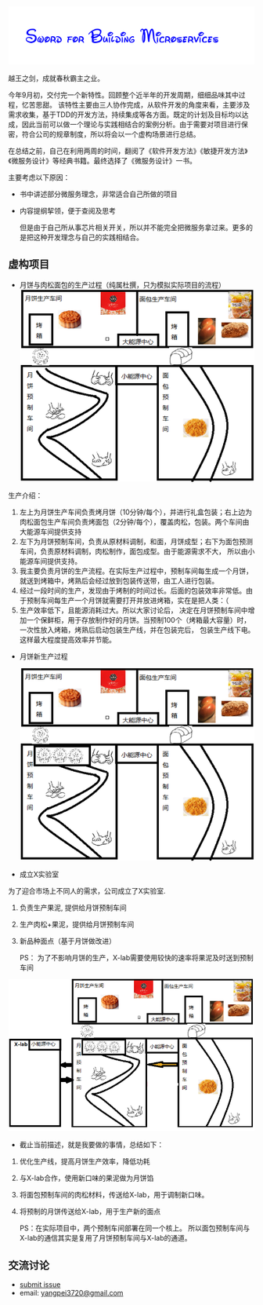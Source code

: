 ![](./image/sword.png)

越王之剑，成就春秋霸主之业。


今年9月初，交付完一个新特性。回顾整个近半年的开发周期，细细品味其中过程，忆苦思甜。
该特性主要由三人协作完成，从软件开发的角度来看，主要涉及需求收集，基于TDD的开发方法，持续集成等各方面。既定的计划及目标均以达成，因此当前可以做一个理论与实践相结合的案例分析。由于需要对项目进行保密，符合公司的规章制度，所以将会以一个虚构场景进行总结。

在总结之前，自己在利用两周的时间，翻阅了《软件开发方法》《敏捷开发方法》《微服务设计》等经典书籍。最终选择了《微服务设计》一书。



主要考虑以下原因：


* 书中讲述部分微服务理念，非常适合自己所做的项目
* 内容提纲挈领，便于查阅及思考

  但是由于自己所从事芯片相关开关，所以并不能完全把微服务拿过来。更多的是把这种开发理念与自己的实践相结合。
  
虚构项目
----
* 月饼与肉松面包的生产过程（纯属杜撰，只为模拟实际项目的流程）
    ![](./image/process.png)

生产介绍：
1. 左上为月饼生产车间负责烤月饼（10分钟/每个），并进行礼盒包装；右上边为肉松面包生产车间负责烤面包（2分钟/每个），覆盖肉松，包装。两个车间由大能源车间提供支持
2. 左下为月饼预制车间，负责从原材料调制，和面，月饼成型；右下为面包预测车间，负责原材料调制，肉松制作，面包成型。由于能源需求不大， 所以由小能源车间提供支持。
3. 我主要负责月饼的生产流程。在实际生产过程中，预制车间每生成一个月饼，就送到烤箱中，烤熟后会经过放到包装传送带，由工人进行包装。
4. 经过一段时间的生产，发现由于烤制的时间过长。后面的包装效率非常低。由于预制车间每生产一个月饼就需要打开并放进烤箱，实在是把人类：（
5. 生产效率低下，且能源消耗过大。所以大家讨论后， 决定在月饼预制车间中增加一个保鲜柜，用于存放制作好的月饼。当预制100个（烤箱最大容量）时，一次性放入烤箱，烤熟后启动包装生产线，并在包装完后， 包装生产线下电。这样最大程度提高效率并节能。


* 月饼新生产过程

  ![](./image/new_mooncake_process.png)


* 成立X实验室

为了迎合市场上不同人的需求，公司成立了X实验室.
1. 负责生产果泥, 提供给月饼预制车间
2. 生产肉松+果泥，提供给月饼预制车间
3. 新品种面点（基于月饼做改进）

   PS： 为了不影响月饼的生产，X-lab需要使用较快的速率将果泥及时送到预制车间

  ![](./image/X-lab.png)

* 截止当前描述，就是我要做的事情，总结如下：

1. 优化生产线，提高月饼生产效率，降低功耗
2. 与X-lab合作，使用新口味的果泥做为月饼馅
3. 将面包预制车间的肉松材料，传送给X-lab，用于调制新口味。
4. 将预制的月饼传送给X-lab，用于生产新的面点

   PS：在实际项目中，两个预制车间部署在同一个核上。 所以面包预制车间与X-lab的通信其实是复用了月饼预制车间与X-lab的通道。

交流讨论
----
- [submit issue](https://github.com/LoveYakamoz/Quantitative_Trading/issues/new)
- email: yangpei3720@gmail.com